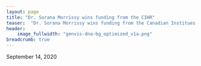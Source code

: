 ```yaml
---
layout: page
title: "Dr. Sorana Morrissy wins funding from the CIHR"
teaser:  "Dr. Sorana Morrissy wins funding from the Canadian Institues of Health Research!"
header:
    image_fullwidth: "genvis-dna-bg_optimized_v1a.png"
breadcrumb: true
---
```

September 14, 2020

